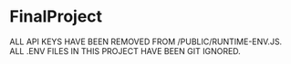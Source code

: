 # FinalProject
ALL API KEYS HAVE BEEN REMOVED FROM /PUBLIC/RUNTIME-ENV.JS. ALL .ENV FILES IN THIS PROJECT HAVE BEEN GIT IGNORED.  
